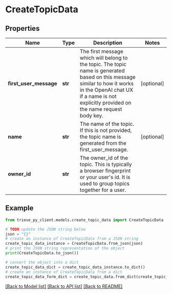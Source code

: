 # CreateTopicData


## Properties

Name | Type | Description | Notes
------------ | ------------- | ------------- | -------------
**first_user_message** | **str** | The first message which will belong to the topic. The topic name is generated based on this message similar to how it works in the OpenAI chat UX if a name is not explicitly provided on the name request body key. | [optional] 
**name** | **str** | The name of the topic. If this is not provided, the topic name is generated from the first_user_message. | [optional] 
**owner_id** | **str** | The owner_id of the topic. This is typically a browser fingerprint or your user&#39;s id. It is used to group topics together for a user. | 

## Example

```python
from trieve_py_client.models.create_topic_data import CreateTopicData

# TODO update the JSON string below
json = "{}"
# create an instance of CreateTopicData from a JSON string
create_topic_data_instance = CreateTopicData.from_json(json)
# print the JSON string representation of the object
print(CreateTopicData.to_json())

# convert the object into a dict
create_topic_data_dict = create_topic_data_instance.to_dict()
# create an instance of CreateTopicData from a dict
create_topic_data_form_dict = create_topic_data.from_dict(create_topic_data_dict)
```
[[Back to Model list]](../README.md#documentation-for-models) [[Back to API list]](../README.md#documentation-for-api-endpoints) [[Back to README]](../README.md)



